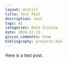 ```yaml
---
layout: distill
title: Test Post
description: test
tags: AI
categories: Data Science
date: 2024-12-23
giscus_comments: true
bibliography: projects.bib
---
```


Here is a test post. <d-cite key="ma_towards_2018"></d-cite>
